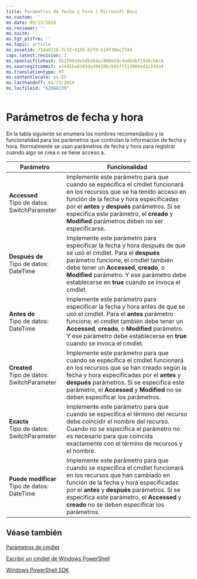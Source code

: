 ```yaml
---
title: Parámetros de fecha y hora | Microsoft Docs
ms.custom: ''
ms.date: 09/13/2016
ms.reviewer: ''
ms.suite: ''
ms.tgt_pltfrm: ''
ms.topic: article
ms.assetid: 71da921b-7c32-4155-b2f8-b19f30ec774d
caps.latest.revision: 7
ms.openlocfilehash: 5b1f093de5db364ac806e58c4ed8dbf2948cb6c6
ms.sourcegitcommit: e7445ba8203da304286c591ff513900ad1c244a4
ms.translationtype: MT
ms.contentlocale: es-ES
ms.lasthandoff: 04/23/2019
ms.locfileid: "62068239"
---
```

# <a name="date-and-time-parameters"></a>Parámetros de fecha y hora

En la tabla siguiente se enumera los nombres recomendados y la funcionalidad para los parámetros que controlan la información de fecha y hora. Normalmente se usan parámetros de fecha y hora para registrar cuando algo se crea o se tiene acceso a.

|Parámetro|Funcionalidad|
|---|---|
|**Accessed**<br>Tipo de datos: SwitchParameter|Implemente este parámetro para que cuando se especifica el cmdlet funcionará en los recursos que se ha tenido acceso en función de la fecha y hora especificadas por el **antes** y **después** parámetros. Si se especifica este parámetro, el **creado** y **Modified** parámetros deben no ser especificarse.|
|**Después de**<br>Tipo de datos: DateTime|Implemente este parámetro para especificar la fecha y hora después de que se usó el cmdlet. Para el **después** parámetro funcione, el cmdlet también debe tener un **Accessed**, **creado**, o **Modified** parámetro. Y ese parámetro debe establecerse en **true** cuando se invoca el cmdlet.|
|**Antes de**<br>Tipo de datos: DateTime|Implemente este parámetro para especificar la fecha y hora antes de que se usó el cmdlet. Para el **antes** parámetro funcione, el cmdlet también debe tener un **Accessed**, **creado**, o **Modified** parámetro. Y ese parámetro debe establecerse en **true** cuando se invoca el cmdlet.|
|**Created**<br>Tipo de datos: SwitchParameter|Implemente este parámetro para que cuando se especifica el cmdlet funcionará en los recursos que se han creado según la fecha y hora especificadas por el **antes** y **después** parámetros. Si se especifica este parámetro, el **Accessed** y **Modified** no se deben especificar los parámetros.|
|**Exacta**<br>Tipo de datos: SwitchParameter|Implemente este parámetro para que cuando se especifica el término del recurso debe coincidir el nombre del recurso. Cuando no se especifica el parámetro no es necesario para que coincida exactamente con el término de recursos y el nombre.|
|**Puede modificar**<br>Tipo de datos: DateTime|Implemente este parámetro para que cuando se especifica el cmdlet funcionará en los recursos que han cambiado en función de la fecha y hora especificadas por el **antes** y **después** parámetros. Si se especifica este parámetro, el **Accessed** y **creado** no se deben especificar los parámetros.|
## <a name="see-also"></a>Véase también

[Parámetros de cmdlet](./cmdlet-parameters.md)

[Escribir un cmdlet de Windows PowerShell](./writing-a-windows-powershell-cmdlet.md)

[Windows PowerShell SDK](../windows-powershell-reference.md)
